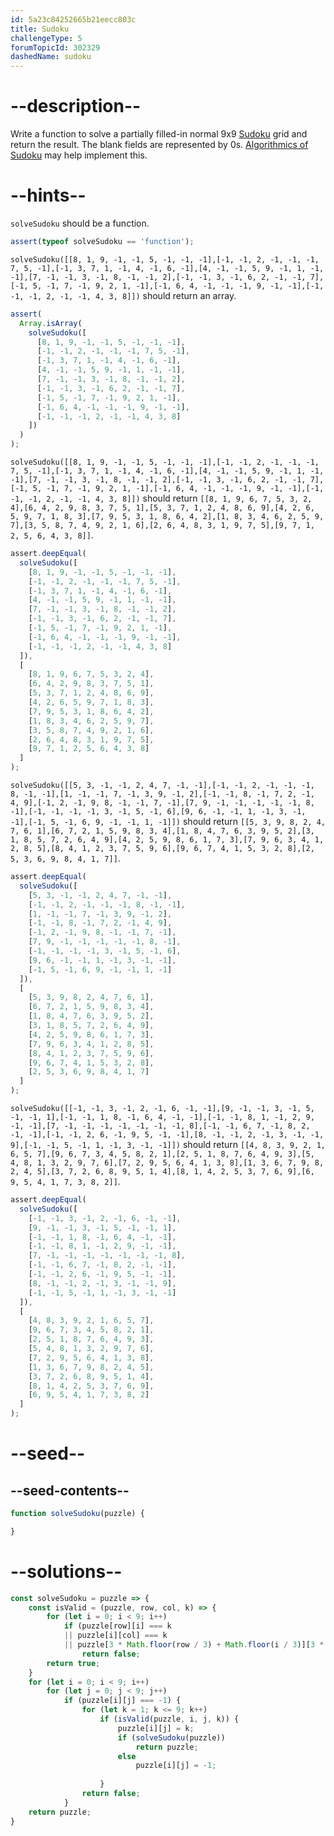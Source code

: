 ```yaml
---
id: 5a23c84252665b21eecc803c
title: Sudoku
challengeType: 5
forumTopicId: 302329
dashedName: sudoku
---
```


# --description--

Write a function to solve a partially filled-in normal 9x9 [Sudoku](https://en.wikipedia.org/wiki/Sudoku) grid and return the result. The blank fields are represented by 0s. [Algorithmics of Sudoku](https://en.wikipedia.org/wiki/Algorithmics_of_sudoku) may help implement this.

# --hints--

`solveSudoku` should be a function.

```js
assert(typeof solveSudoku == 'function');
```

`solveSudoku([[8, 1, 9, -1, -1, 5, -1, -1, -1],[-1, -1, 2, -1, -1, -1, 7, 5, -1],[-1, 3, 7, 1, -1, 4, -1, 6, -1],[4, -1, -1, 5, 9, -1, 1, -1, -1],[7, -1, -1, 3, -1, 8, -1, -1, 2],[-1, -1, 3, -1, 6, 2, -1, -1, 7],[-1, 5, -1, 7, -1, 9, 2, 1, -1],[-1, 6, 4, -1, -1, -1, 9, -1, -1],[-1, -1, -1, 2, -1, -1, 4, 3, 8]])` should return an array.

```js
assert(
  Array.isArray(
    solveSudoku([
      [8, 1, 9, -1, -1, 5, -1, -1, -1],
      [-1, -1, 2, -1, -1, -1, 7, 5, -1],
      [-1, 3, 7, 1, -1, 4, -1, 6, -1],
      [4, -1, -1, 5, 9, -1, 1, -1, -1],
      [7, -1, -1, 3, -1, 8, -1, -1, 2],
      [-1, -1, 3, -1, 6, 2, -1, -1, 7],
      [-1, 5, -1, 7, -1, 9, 2, 1, -1],
      [-1, 6, 4, -1, -1, -1, 9, -1, -1],
      [-1, -1, -1, 2, -1, -1, 4, 3, 8]
    ])
  )
);
```

`solveSudoku([[8, 1, 9, -1, -1, 5, -1, -1, -1],[-1, -1, 2, -1, -1, -1, 7, 5, -1],[-1, 3, 7, 1, -1, 4, -1, 6, -1],[4, -1, -1, 5, 9, -1, 1, -1, -1],[7, -1, -1, 3, -1, 8, -1, -1, 2],[-1, -1, 3, -1, 6, 2, -1, -1, 7],[-1, 5, -1, 7, -1, 9, 2, 1, -1],[-1, 6, 4, -1, -1, -1, 9, -1, -1],[-1, -1, -1, 2, -1, -1, 4, 3, 8]])` should return `[[8, 1, 9, 6, 7, 5, 3, 2, 4],[6, 4, 2, 9, 8, 3, 7, 5, 1],[5, 3, 7, 1, 2, 4, 8, 6, 9],[4, 2, 6, 5, 9, 7, 1, 8, 3],[7, 9, 5, 3, 1, 8, 6, 4, 2],[1, 8, 3, 4, 6, 2, 5, 9, 7],[3, 5, 8, 7, 4, 9, 2, 1, 6],[2, 6, 4, 8, 3, 1, 9, 7, 5],[9, 7, 1, 2, 5, 6, 4, 3, 8]]`.

```js
assert.deepEqual(
  solveSudoku([
    [8, 1, 9, -1, -1, 5, -1, -1, -1],
    [-1, -1, 2, -1, -1, -1, 7, 5, -1],
    [-1, 3, 7, 1, -1, 4, -1, 6, -1],
    [4, -1, -1, 5, 9, -1, 1, -1, -1],
    [7, -1, -1, 3, -1, 8, -1, -1, 2],
    [-1, -1, 3, -1, 6, 2, -1, -1, 7],
    [-1, 5, -1, 7, -1, 9, 2, 1, -1],
    [-1, 6, 4, -1, -1, -1, 9, -1, -1],
    [-1, -1, -1, 2, -1, -1, 4, 3, 8]
  ]),
  [
    [8, 1, 9, 6, 7, 5, 3, 2, 4],
    [6, 4, 2, 9, 8, 3, 7, 5, 1],
    [5, 3, 7, 1, 2, 4, 8, 6, 9],
    [4, 2, 6, 5, 9, 7, 1, 8, 3],
    [7, 9, 5, 3, 1, 8, 6, 4, 2],
    [1, 8, 3, 4, 6, 2, 5, 9, 7],
    [3, 5, 8, 7, 4, 9, 2, 1, 6],
    [2, 6, 4, 8, 3, 1, 9, 7, 5],
    [9, 7, 1, 2, 5, 6, 4, 3, 8]
  ]
);
```

`solveSudoku([[5, 3, -1, -1, 2, 4, 7, -1, -1],[-1, -1, 2, -1, -1, -1, 8, -1, -1],[1, -1, -1, 7, -1, 3, 9, -1, 2],[-1, -1, 8, -1, 7, 2, -1, 4, 9],[-1, 2, -1, 9, 8, -1, -1, 7, -1],[7, 9, -1, -1, -1, -1, -1, 8, -1],[-1, -1, -1, -1, 3, -1, 5, -1, 6],[9, 6, -1, -1, 1, -1, 3, -1, -1],[-1, 5, -1, 6, 9, -1, -1, 1, -1]])` should return `[[5, 3, 9, 8, 2, 4, 7, 6, 1],[6, 7, 2, 1, 5, 9, 8, 3, 4],[1, 8, 4, 7, 6, 3, 9, 5, 2],[3, 1, 8, 5, 7, 2, 6, 4, 9],[4, 2, 5, 9, 8, 6, 1, 7, 3],[7, 9, 6, 3, 4, 1, 2, 8, 5],[8, 4, 1, 2, 3, 7, 5, 9, 6],[9, 6, 7, 4, 1, 5, 3, 2, 8],[2, 5, 3, 6, 9, 8, 4, 1, 7]]`.

```js
assert.deepEqual(
  solveSudoku([
    [5, 3, -1, -1, 2, 4, 7, -1, -1],
    [-1, -1, 2, -1, -1, -1, 8, -1, -1],
    [1, -1, -1, 7, -1, 3, 9, -1, 2],
    [-1, -1, 8, -1, 7, 2, -1, 4, 9],
    [-1, 2, -1, 9, 8, -1, -1, 7, -1],
    [7, 9, -1, -1, -1, -1, -1, 8, -1],
    [-1, -1, -1, -1, 3, -1, 5, -1, 6],
    [9, 6, -1, -1, 1, -1, 3, -1, -1],
    [-1, 5, -1, 6, 9, -1, -1, 1, -1]
  ]),
  [
    [5, 3, 9, 8, 2, 4, 7, 6, 1],
    [6, 7, 2, 1, 5, 9, 8, 3, 4],
    [1, 8, 4, 7, 6, 3, 9, 5, 2],
    [3, 1, 8, 5, 7, 2, 6, 4, 9],
    [4, 2, 5, 9, 8, 6, 1, 7, 3],
    [7, 9, 6, 3, 4, 1, 2, 8, 5],
    [8, 4, 1, 2, 3, 7, 5, 9, 6],
    [9, 6, 7, 4, 1, 5, 3, 2, 8],
    [2, 5, 3, 6, 9, 8, 4, 1, 7]
  ]
);
```

`solveSudoku([[-1, -1, 3, -1, 2, -1, 6, -1, -1],[9, -1, -1, 3, -1, 5, -1, -1, 1],[-1, -1, 1, 8, -1, 6, 4, -1, -1],[-1, -1, 8, 1, -1, 2, 9, -1, -1],[7, -1, -1, -1, -1, -1, -1, -1, 8],[-1, -1, 6, 7, -1, 8, 2, -1, -1],[-1, -1, 2, 6, -1, 9, 5, -1, -1],[8, -1, -1, 2, -1, 3, -1, -1, 9],[-1, -1, 5, -1, 1, -1, 3, -1, -1]])` should return `[[4, 8, 3, 9, 2, 1, 6, 5, 7],[9, 6, 7, 3, 4, 5, 8, 2, 1],[2, 5, 1, 8, 7, 6, 4, 9, 3],[5, 4, 8, 1, 3, 2, 9, 7, 6],[7, 2, 9, 5, 6, 4, 1, 3, 8],[1, 3, 6, 7, 9, 8, 2, 4, 5],[3, 7, 2, 6, 8, 9, 5, 1, 4],[8, 1, 4, 2, 5, 3, 7, 6, 9],[6, 9, 5, 4, 1, 7, 3, 8, 2]]`.

```js
assert.deepEqual(
  solveSudoku([
    [-1, -1, 3, -1, 2, -1, 6, -1, -1],
    [9, -1, -1, 3, -1, 5, -1, -1, 1],
    [-1, -1, 1, 8, -1, 6, 4, -1, -1],
    [-1, -1, 8, 1, -1, 2, 9, -1, -1],
    [7, -1, -1, -1, -1, -1, -1, -1, 8],
    [-1, -1, 6, 7, -1, 8, 2, -1, -1],
    [-1, -1, 2, 6, -1, 9, 5, -1, -1],
    [8, -1, -1, 2, -1, 3, -1, -1, 9],
    [-1, -1, 5, -1, 1, -1, 3, -1, -1]
  ]),
  [
    [4, 8, 3, 9, 2, 1, 6, 5, 7],
    [9, 6, 7, 3, 4, 5, 8, 2, 1],
    [2, 5, 1, 8, 7, 6, 4, 9, 3],
    [5, 4, 8, 1, 3, 2, 9, 7, 6],
    [7, 2, 9, 5, 6, 4, 1, 3, 8],
    [1, 3, 6, 7, 9, 8, 2, 4, 5],
    [3, 7, 2, 6, 8, 9, 5, 1, 4],
    [8, 1, 4, 2, 5, 3, 7, 6, 9],
    [6, 9, 5, 4, 1, 7, 3, 8, 2]
  ]
);
```

# --seed--

## --seed-contents--

```js
function solveSudoku(puzzle) {

}
```

# --solutions--

```js
const solveSudoku = puzzle => {
    const isValid = (puzzle, row, col, k) => {
        for (let i = 0; i < 9; i++)
            if (puzzle[row][i] === k 
            || puzzle[i][col] === k 
            || puzzle[3 * Math.floor(row / 3) + Math.floor(i / 3)][3 * Math.floor(col / 3) + i % 3] === k) 
                return false;
        return true;
    }
    for (let i = 0; i < 9; i++) 
        for (let j = 0; j < 9; j++) 
            if (puzzle[i][j] === -1) {
                for (let k = 1; k <= 9; k++) 
                    if (isValid(puzzle, i, j, k)) {
                        puzzle[i][j] = k;
                        if (solveSudoku(puzzle)) 
                            return puzzle;
                        else 
                            puzzle[i][j] = -1;
                    
                    }    
                return false;
            }  
    return puzzle;
}
```
